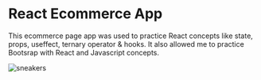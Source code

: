 # React Ecommerce App

This ecommerce page app was used to practice React concepts like state, props, useffect, ternary operator & hooks. It also allowed me to practice Bootsrap with React and Javascript concepts.

![sneakers](https://user-images.githubusercontent.com/92110494/197097190-e9bfc454-9d09-43dc-9b18-9001437c0f2a.JPG)


